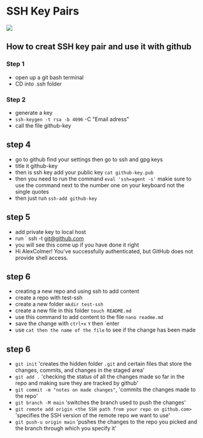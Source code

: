 # SSH Key Pairs 
![](Images/sshkeypair.png)
## How to creat SSH key pair and use it with github 

### Step 1
- open up a git bash terminal 
- CD into .ssh folder 
### Step 2
- generate a key 
- `ssh-keygen -t rsa -b 4096` -C "Email adress"
- call the file github-key

## step 4 
- go to github find your settings then go to ssh and gpg keys
- title it github-key 
- then is ssh key add your public key `cat github-key.pub`
- then you need to run the command `eval 'ssh=agent -s'` makie sure to use the command next to the number one on your keyboard not the single quotes 
- then just run `ssh-add github-key`

## step 5
- add private key to local host 
- run ` ssh -t git@github.com 
- you will see this come up if you have done it right 
- Hi AlexColmer! You've successfully authenticated, but GitHub does not provide shell access.
## step 6
- creating a new repo and using ssh to add content
- create a repo with test-ssh 
- create a new folder `mkdir test-ssh`
- create a new file in this folder `touch README.md`
- use this command to add content to the file `nano readme.md`
- save the change with `ctrl+x` `Y` then `enter 
- use `cat then the name of the file` to see if the change has been made 

## step 6
- `git init` 'creates the hidden folder `.git` and certain files that store the changes, commits, and changes in the staged area'
- `git add .` 'checking the status of all the changes made so far in the repo and making sure they are tracked by github'
- `git commit -m "notes on made changes"`, 'commits the changes made to the repo'
- `git branch -M main` 'switches the branch used to push the changes'
- `git remote add origin <the SSH path from your repo on github.com>` 'specifies the SSH version of the remote repo we want to use'
- `git push-u origin main` 'pushes the changes to the repo you picked and the branch through which you specify it'
